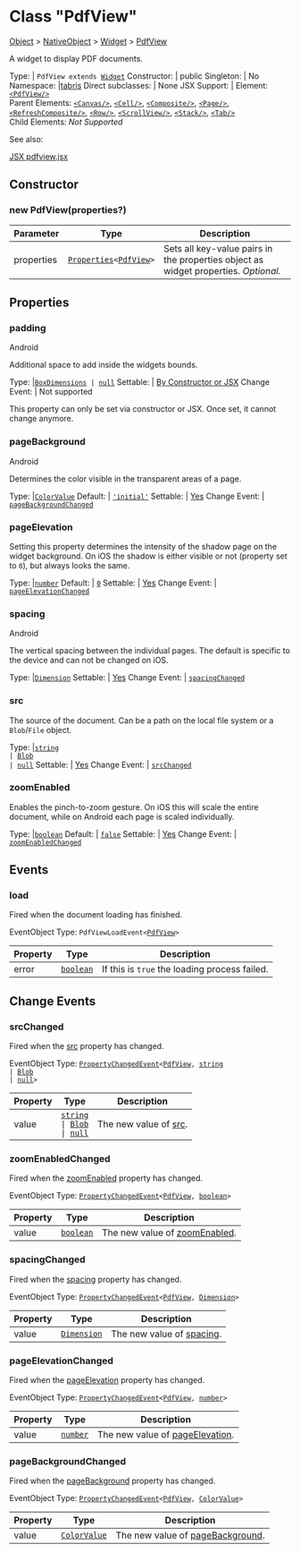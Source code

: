---
---
# Class "PdfView"

<a href="https://developer.mozilla.org/en-US/docs/Web/JavaScript/Reference/Global_Objects/Object" title="View &quot;Object&quot; on MDN">Object</a> > <a href="NativeObject.html" title="NativeObject Class Reference">NativeObject</a> > <a href="Widget.html" title="Widget Class Reference">Widget</a> > <a href="#" >PdfView</a>

A widget to display PDF documents.


Type: | <code style="white-space: nowrap">PdfView extends <a href="Widget.html" title="Widget Class Reference">Widget</a></code>
Constructor: | public
Singleton: | No
Namespace: |<a href="../modules.html#startup" >tabris</a>
Direct subclasses: | None
JSX Support: | Element: <code style="white-space: nowrap"><a href="#" >&lt;PdfView/&gt;</a></code><br/>Parent Elements: <code style="white-space: nowrap"><a href="Canvas.html" title="Canvas Class Reference">&lt;Canvas/&gt;</a></code>, <code style="white-space: nowrap"><a href="Cell.html" title="Cell Class Reference">&lt;Cell/&gt;</a></code>, <code style="white-space: nowrap"><a href="Composite.html" title="Composite Class Reference">&lt;Composite/&gt;</a></code>, <code style="white-space: nowrap"><a href="Page.html" title="Page Class Reference">&lt;Page/&gt;</a></code>, <code style="white-space: nowrap"><a href="RefreshComposite.html" title="RefreshComposite Class Reference">&lt;RefreshComposite/&gt;</a></code>, <code style="white-space: nowrap"><a href="Row.html" title="Row Class Reference">&lt;Row/&gt;</a></code>, <code style="white-space: nowrap"><a href="ScrollView.html" title="ScrollView Class Reference">&lt;ScrollView/&gt;</a></code>, <code style="white-space: nowrap"><a href="Stack.html" title="Stack Class Reference">&lt;Stack/&gt;</a></code>, <code style="white-space: nowrap"><a href="Tab.html" title="Tab Class Reference">&lt;Tab/&gt;</a></code><br/>Child Elements: *Not Supported*<br/>


See also:
  
[<span class='language jsx'>JSX</span> pdfview.jsx](https://playground.tabris.com/?gitref=v3.7.0&snippet=pdfview.jsx)

## Constructor

### new PdfView(properties?)

Parameter|Type|Description
-|-|-
properties | <code style="white-space: nowrap"><a href="Widget.html#propertieswidget" title="Widget Class Type">Properties</a>&lt;<a href="#" >PdfView</a>&gt;</code> | Sets all key-value pairs in the properties object as widget properties. *Optional.*

## Properties

### padding
<p class="platforms"><span class='android-tag' title='supported on Android'>Android</span></p>

Additional space to add inside the widgets bounds.

Type: |<code style="white-space: nowrap"><a href="Widget.html#boxdimensions" title="Widget Class Type">BoxDimensions</a> &#124; <a href="https://developer.mozilla.org/en-US/docs/Web/JavaScript/Data_structures#Null_type" title="View &quot;null&quot; on MDN">null</a></code>
Settable: | <a href="../widget-basics.html#widget-properties" >By Constructor or JSX</a>
Change Event: | Not supported




This property can only be set via constructor or JSX. Once set, it cannot change anymore.



### pageBackground
<p class="platforms"><span class='android-tag' title='supported on Android'>Android</span></p>

Determines the color visible in the transparent areas of a page.

Type: |<code style="white-space: nowrap"><a href="Color.html#colorvalue" title="Color Class Type">ColorValue</a></code>
Default: | <code style="white-space: nowrap"><a href="https://developer.mozilla.org/en-US/docs/Web/JavaScript/Data_structures#String_type" title="View &quot;string&quot; on MDN">'initial'</a></code>
Settable: | <a href="../widget-basics.html#widget-properties" >Yes</a>
Change Event: | [`pageBackgroundChanged`](#pagebackgroundchanged)




### pageElevation


Setting this property determines the intensity of the shadow page on the widget background. On iOS the shadow is either visible or not (property set to `0`), but always looks the same.

Type: |<code style="white-space: nowrap"><a href="https://developer.mozilla.org/en-US/docs/Web/JavaScript/Data_structures#Number_type" title="View &quot;number&quot; on MDN">number</a></code>
Default: | <code style="white-space: nowrap"><a href="https://developer.mozilla.org/en-US/docs/Web/JavaScript/Data_structures#Number_type" title="View &quot;number&quot; on MDN">0</a></code>
Settable: | <a href="../widget-basics.html#widget-properties" >Yes</a>
Change Event: | [`pageElevationChanged`](#pageelevationchanged)




### spacing
<p class="platforms"><span class='android-tag' title='supported on Android'>Android</span></p>

The vertical spacing between the individual pages. The default is specific to the device and can not be changed on iOS.

Type: |<code style="white-space: nowrap"><a href="Widget.html#dimension" title="Widget Class Type">Dimension</a></code>
Settable: | <a href="../widget-basics.html#widget-properties" >Yes</a>
Change Event: | [`spacingChanged`](#spacingchanged)




### src


The source of the document. Can be a path on the local file system or a `Blob`/`File` object.

Type: |<code style="white-space: nowrap"><a href="https://developer.mozilla.org/en-US/docs/Web/JavaScript/Data_structures#String_type" title="View &quot;string&quot; on MDN">string</a><br/>&#124; <a href="Blob.html" title="Blob Class Reference">Blob</a><br/>&#124; <a href="https://developer.mozilla.org/en-US/docs/Web/JavaScript/Data_structures#Null_type" title="View &quot;null&quot; on MDN">null</a></code>
Settable: | <a href="../widget-basics.html#widget-properties" >Yes</a>
Change Event: | [`srcChanged`](#srcchanged)




### zoomEnabled


Enables the pinch-to-zoom gesture. On iOS this will scale the entire document, while on Android each page is scaled individually.

Type: |<code style="white-space: nowrap"><a href="https://developer.mozilla.org/en-US/docs/Web/JavaScript/Data_structures#Boolean_type" title="View &quot;boolean&quot; on MDN">boolean</a></code>
Default: | <code style="white-space: nowrap"><a href="https://developer.mozilla.org/en-US/docs/Web/JavaScript/Data_structures#Boolean_type" title="View &quot;boolean&quot; on MDN">false</a></code>
Settable: | <a href="../widget-basics.html#widget-properties" >Yes</a>
Change Event: | [`zoomEnabledChanged`](#zoomenabledchanged)





## Events

### load

Fired when the document loading has finished.

EventObject Type: <code style="white-space: nowrap">PdfViewLoadEvent&lt;<a href="#" >PdfView</a>&gt;</code>

Property|Type|Description
-|-|-
error | <code style="white-space: nowrap"><a href="https://developer.mozilla.org/en-US/docs/Web/JavaScript/Data_structures#Boolean_type" title="View &quot;boolean&quot; on MDN">boolean</a></code> | If this is `true` the loading process failed.

## Change Events

### srcChanged

Fired when the [src](#src) property has changed.

EventObject Type: <code style="white-space: nowrap"><a href="ChangeListeners.html#propertychangedeventtargettype-valuetype" title="ChangeListeners Class Type">PropertyChangedEvent</a>&lt;<a href="#" >PdfView</a>, <a href="https://developer.mozilla.org/en-US/docs/Web/JavaScript/Data_structures#String_type" title="View &quot;string&quot; on MDN">string</a><br/>&#124; <a href="Blob.html" title="Blob Class Reference">Blob</a><br/>&#124; <a href="https://developer.mozilla.org/en-US/docs/Web/JavaScript/Data_structures#Null_type" title="View &quot;null&quot; on MDN">null</a>&gt;</code>

Property|Type|Description
-|-|-
value | <code style="white-space: nowrap"><a href="https://developer.mozilla.org/en-US/docs/Web/JavaScript/Data_structures#String_type" title="View &quot;string&quot; on MDN">string</a><br/>&#124; <a href="Blob.html" title="Blob Class Reference">Blob</a><br/>&#124; <a href="https://developer.mozilla.org/en-US/docs/Web/JavaScript/Data_structures#Null_type" title="View &quot;null&quot; on MDN">null</a></code> | The new value of [src](#src).

### zoomEnabledChanged

Fired when the [zoomEnabled](#zoomenabled) property has changed.

EventObject Type: <code style="white-space: nowrap"><a href="ChangeListeners.html#propertychangedeventtargettype-valuetype" title="ChangeListeners Class Type">PropertyChangedEvent</a>&lt;<a href="#" >PdfView</a>, <a href="https://developer.mozilla.org/en-US/docs/Web/JavaScript/Data_structures#Boolean_type" title="View &quot;boolean&quot; on MDN">boolean</a>&gt;</code>

Property|Type|Description
-|-|-
value | <code style="white-space: nowrap"><a href="https://developer.mozilla.org/en-US/docs/Web/JavaScript/Data_structures#Boolean_type" title="View &quot;boolean&quot; on MDN">boolean</a></code> | The new value of [zoomEnabled](#zoomenabled).

### spacingChanged

Fired when the [spacing](#spacing) property has changed.

EventObject Type: <code style="white-space: nowrap"><a href="ChangeListeners.html#propertychangedeventtargettype-valuetype" title="ChangeListeners Class Type">PropertyChangedEvent</a>&lt;<a href="#" >PdfView</a>, <a href="Widget.html#dimension" title="Widget Class Type">Dimension</a>&gt;</code>

Property|Type|Description
-|-|-
value | <code style="white-space: nowrap"><a href="Widget.html#dimension" title="Widget Class Type">Dimension</a></code> | The new value of [spacing](#spacing).

### pageElevationChanged

Fired when the [pageElevation](#pageelevation) property has changed.

EventObject Type: <code style="white-space: nowrap"><a href="ChangeListeners.html#propertychangedeventtargettype-valuetype" title="ChangeListeners Class Type">PropertyChangedEvent</a>&lt;<a href="#" >PdfView</a>, <a href="https://developer.mozilla.org/en-US/docs/Web/JavaScript/Data_structures#Number_type" title="View &quot;number&quot; on MDN">number</a>&gt;</code>

Property|Type|Description
-|-|-
value | <code style="white-space: nowrap"><a href="https://developer.mozilla.org/en-US/docs/Web/JavaScript/Data_structures#Number_type" title="View &quot;number&quot; on MDN">number</a></code> | The new value of [pageElevation](#pageelevation).

### pageBackgroundChanged

Fired when the [pageBackground](#pagebackground) property has changed.

EventObject Type: <code style="white-space: nowrap"><a href="ChangeListeners.html#propertychangedeventtargettype-valuetype" title="ChangeListeners Class Type">PropertyChangedEvent</a>&lt;<a href="#" >PdfView</a>, <a href="Color.html#colorvalue" title="Color Class Type">ColorValue</a>&gt;</code>

Property|Type|Description
-|-|-
value | <code style="white-space: nowrap"><a href="Color.html#colorvalue" title="Color Class Type">ColorValue</a></code> | The new value of [pageBackground](#pagebackground).


